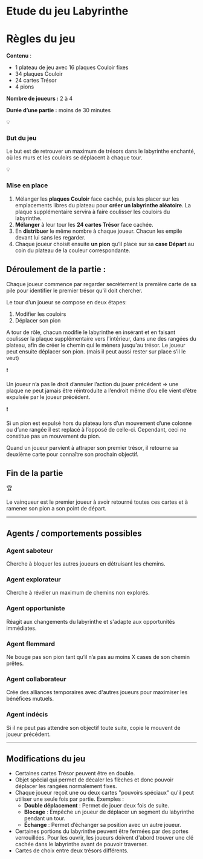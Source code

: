 # Etude du jeu Labyrinthe

# Règles du jeu

**Contenu** : 

- 1 plateau de jeu avec 16 plaques Couloir fixes
- 34 plaques Couloir
- 24 cartes Trésor
- 4 pions

**Nombre de joueurs :**  2 à 4

**Durée d’une partie :**  moins de 30 minutes

<aside>
💡

### But du jeu

Le but est de retrouver un maximum de trésors dans le labyrinthe enchanté, où les murs et les couloirs se déplacent à chaque tour. 

</aside>

<aside>
💡

### Mise en place

1. Mélanger les **plaques Couloir** face cachée, puis les placer sur les emplacements libres du plateau pour **créer un labyrinthe aléatoire**. La plaque supplémentaire servira à faire coulisser les couloirs du labyrinthe.
2. **Mélanger** à leur tour les **24 cartes Trésor** face cachée.
3. En **distribuer** le même nombre à chaque joueur. Chacun les empile devant lui sans les regarder.
4. Chaque joueur choisit ensuite **un pion** qu’il place sur sa **case Départ** au coin du plateau de la couleur correspondante.
</aside>

## **Déroulement de la partie :**

Chaque joueur commence par regarder secrètement la première carte de sa pile pour identifier le premier trésor qu'il doit chercher. 

Le tour d’un joueur se compose en deux étapes:

1. Modifier les couloirs
2. Déplacer son pion

A tour de rôle, chacun modifie le labyrinthe en insérant et en faisant coulisser la plaque supplémentaire vers l'intérieur, dans une des rangées du plateau, afin de créer le chemin qui le mènera jusqu'au trésor. Le joueur peut ensuite déplacer son pion. (mais il peut aussi rester sur place s’il le veut)

<aside>
❗

Un joueur n’a pas le droit d’annuler l’action du jouer précédent ⇒ une plaque ne peut jamais être réintroduite a l’endroit même d’ou elle vient d’être expulsée par le joueur précédent.

</aside>

<aside>
❗

Si un pion est expulsé hors du plateau lors d’un mouvement d’une colonne ou d’une rangée il est replacé à l’opposé de celle-ci. Cependant, ceci ne constitue pas un mouvement du pion.

</aside>

Quand un joueur parvient à attraper son premier trésor, il retourne sa deuxième carte pour connaître son prochain objectif. 

## Fin de la partie

<aside>
🏆

Le vainqueur est le premier joueur à avoir retourné toutes ces cartes et à ramener son pion a son point de départ.

</aside>

---

## Agents / comportements possibles

### **Agent saboteur**

Cherche à bloquer les autres joueurs en détruisant les chemins.

### **Agent explorateur**

Cherche à révéler un maximum de chemins non explorés.

### Agent opportuniste

Réagit aux changements du labyrinthe et s'adapte aux opportunités immédiates.

### Agent flemmard

Ne bouge pas son pion tant qu’il n’a pas au moins X cases de son chemin prêtes.

### Agent collaborateur

Crée des alliances temporaires avec d'autres joueurs pour maximiser les bénéfices mutuels.

### Agent indécis

Si il ne peut pas attendre son objectif toute suite, copie le mouvent de joueur précédent. 

---

## Modifications du jeu

- Certaines cartes Trésor peuvent être en double.
- Objet spécial qui permet de décaler les flèches et donc pouvoir déplacer les rangées normalement fixes.
- Chaque joueur reçoit une ou deux cartes "pouvoirs spéciaux" qu'il peut utiliser une seule fois par partie. Exemples :
    - **Double déplacement** : Permet de jouer deux fois de suite.
    - **Blocage** : Empêche un joueur de déplacer un segment du labyrinthe pendant un tour.
    - **Échange** : Permet d’échanger sa position avec un autre joueur.
- Certaines portions du labyrinthe peuvent être fermées par des portes verrouillées. Pour les ouvrir, les joueurs doivent d'abord trouver une clé cachée dans le labyrinthe avant de pouvoir traverser.
- Cartes de choix entre deux trésors différents.